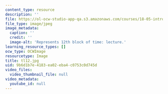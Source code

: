 ```yaml
---
content_type: resource
description: ''
file: https://ol-ocw-studio-app-qa.s3.amazonaws.com/courses/18-05-introduction-to-probability-and-statistics-spring-2014/9b6d1b7e4183ea02eba4c0753c0d745d_tl12.jpg
file_type: image/jpeg
image_metadata:
  caption: ''
  credit: ''
  image-alt: 'Represents 12th block of time: lecture.'
learning_resource_types: []
ocw_type: OCWImage
resourcetype: Image
title: tl12.jpg
uid: 9b6d1b7e-4183-ea02-eba4-c0753c0d745d
video_files:
  video_thumbnail_file: null
video_metadata:
  youtube_id: null
---
```


